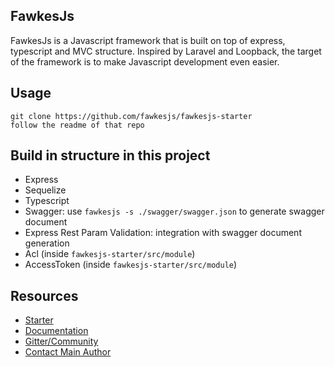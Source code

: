 ## FawkesJs
FawkesJs is a Javascript framework that is built on top of express, typescript and MVC structure.
Inspired by Laravel and Loopback, the target of the framework is to make Javascript development
even easier.

## Usage
~~~
git clone https://github.com/fawkesjs/fawkesjs-starter
follow the readme of that repo
~~~

## Build in structure in this project
- Express
- Sequelize
- Typescript
- Swagger: use `fawkesjs -s ./swagger/swagger.json` to generate swagger document
- Express Rest Param Validation: integration with swagger document generation
- Acl (inside `fawkesjs-starter/src/module`)
- AccessToken (inside `fawkesjs-starter/src/module`)

## Resources
- [Starter](https://github.com/fawkesjs/fawkesjs-starter)
- [Documentation](https://github.com/fawkesjs/fawkesjs/tree/master/doc)
- [Gitter/Community](https://gitter.im/fawkesjs)
- [Contact Main Author](https://gitter.im/nghenglim)

